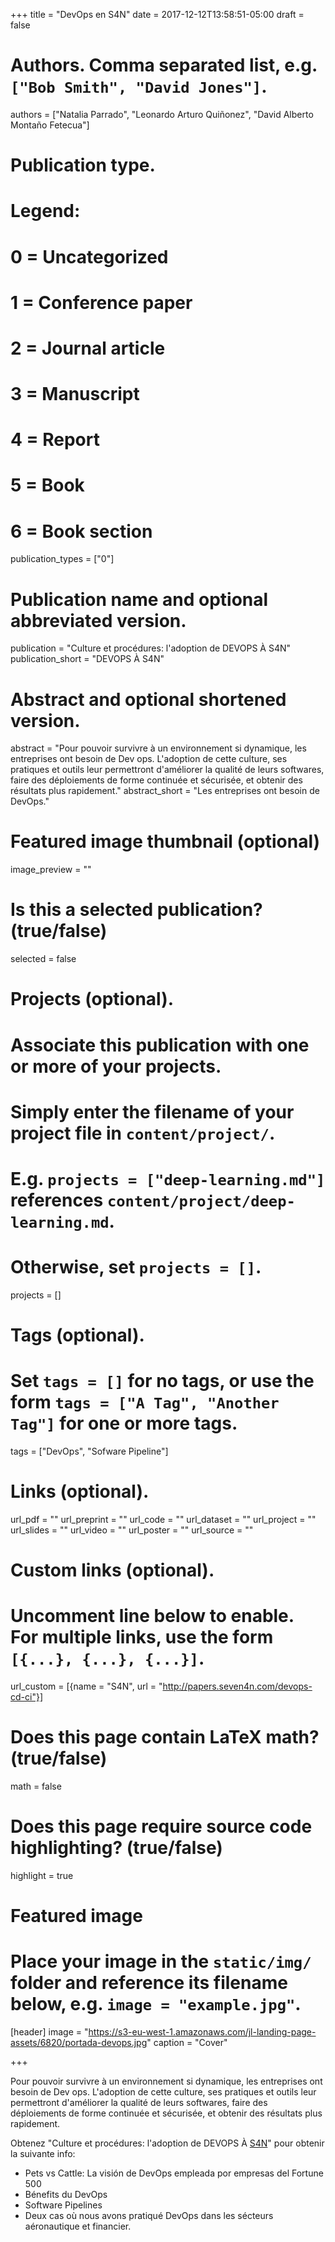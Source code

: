 +++
title = "DevOps en S4N"
date = 2017-12-12T13:58:51-05:00
draft = false

# Authors. Comma separated list, e.g. `["Bob Smith", "David Jones"]`.
authors = ["Natalia Parrado", "Leonardo Arturo Quiñonez", "David Alberto Montaño Fetecua"]

# Publication type.
# Legend:
# 0 = Uncategorized
# 1 = Conference paper
# 2 = Journal article
# 3 = Manuscript
# 4 = Report
# 5 = Book
# 6 = Book section
publication_types = ["0"]

# Publication name and optional abbreviated version.
publication = "Culture et procédures: l'adoption de DEVOPS À S4N"
publication_short = "DEVOPS À S4N"

# Abstract and optional shortened version.
abstract = "Pour pouvoir survivre à un environnement si dynamique, les entreprises ont besoin de Dev ops. L'adoption de cette culture, ses pratiques et outils leur permettront d'améliorer la qualité de leurs softwares, faire des déploiements de forme continuée et sécurisée, et obtenir des résultats plus rapidement."
abstract_short = "Les entreprises ont besoin de DevOps."

# Featured image thumbnail (optional)
image_preview = ""

# Is this a selected publication? (true/false)
selected = false

# Projects (optional).
#   Associate this publication with one or more of your projects.
#   Simply enter the filename of your project file in `content/project/`.
#   E.g. `projects = ["deep-learning.md"]` references `content/project/deep-learning.md`.
#   Otherwise, set `projects = []`.
projects = []

# Tags (optional).
#   Set `tags = []` for no tags, or use the form `tags = ["A Tag", "Another Tag"]` for one or more tags.
tags = ["DevOps", "Sofware Pipeline"]

# Links (optional).
url_pdf = ""
url_preprint = ""
url_code = ""
url_dataset = ""
url_project = ""
url_slides = ""
url_video = ""
url_poster = ""
url_source = ""

# Custom links (optional).
#   Uncomment line below to enable. For multiple links, use the form `[{...}, {...}, {...}]`.
url_custom = [{name = "S4N", url = "http://papers.seven4n.com/devops-cd-ci"}]

# Does this page contain LaTeX math? (true/false)
math = false

# Does this page require source code highlighting? (true/false)
highlight = true

# Featured image
# Place your image in the `static/img/` folder and reference its filename below, e.g. `image = "example.jpg"`.
[header]
image = "https://s3-eu-west-1.amazonaws.com/jl-landing-page-assets/6820/portada-devops.jpg"
caption = "Cover"

+++

Pour pouvoir survivre à un environnement si dynamique, les entreprises ont besoin de Dev ops. L'adoption de cette culture, ses pratiques et outils leur permettront d'améliorer la qualité de leurs softwares, faire des déploiements de forme continuée et sécurisée, et obtenir des résultats plus rapidement.

Obtenez "Culture et procédures: l'adoption de DEVOPS À [S4N](http://s4n.co)" pour obtenir la suivante info: 

* Pets vs Cattle: La visión de DevOps empleada por empresas del Fortune 500
* Bénefits du DevOps
* Software Pipelines
* Deux cas où nous avons pratiqué DevOps dans les sécteurs aéronautique et financier.
